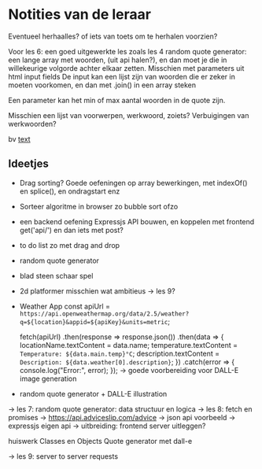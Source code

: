 # Notities van de leraar

Eventueel herhaalles? of iets van toets om te herhalen voorzien?

Voor les 6: een goed uitgewerkte les zoals les 4
random quote generator: een lange array met woorden, (uit api halen?), en dan moet je die in willekeurige volgorde achter elkaar zetten.
Misschien met parameters uit html input fields
De input kan een lijst zijn van woorden die er zeker in moeten voorkomen, en dan met .join()
in een array steken

Een parameter kan het min of max aantal woorden in de quote zijn.

Misschien een lijst van voorwerpen, werkwoord, zoiets? Verbuigingen van werkwoorden?


bv [text](https://inspirobot.me/)
## Ideetjes
- Drag sorting?
Goede oefeningen op array bewerkingen, met indexOf() en splice(), en ondragstart enz

- Sorteer algoritme in browser
zo bubble sort ofzo

- een backend oefening
Expressjs API bouwen, en koppelen met frontend
get('api/')
en dan iets met post?

- to do list
zo met drag and drop
- random quote generator
- blad steen schaar spel
- 2d platformer
misschien wat ambitieus -> les 9?

- Weather App
  const apiUrl = `https://api.openweathermap.org/data/2.5/weather?q=${location}&appid=${apiKey}&units=metric`;

  fetch(apiUrl)
    .then(response => response.json())
    .then(data => {
      locationName.textContent = data.name;
      temperature.textContent = `Temperature: ${data.main.temp}°C`;
      description.textContent = `Description: ${data.weather[0].description}`;
    })
    .catch(error => {
      console.log("Error:", error);
    });
-> goede voorbereiding voor DALL-E image generation

- random quote generator + DALL-E illustration

-> les 7: random quote generator: data structuur en logica
-> les 8: fetch en promises
  -> https://api.adviceslip.com/advice -> json api voorbeeld
  -> expressjs eigen api
  -> uitbreiding: frontend server uitleggen?

huiswerk
Classes en Objects
Quote generator met dall-e

-> les 9: server to server requests